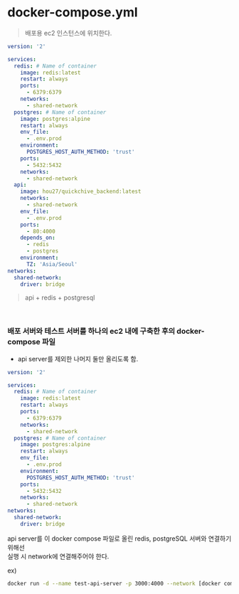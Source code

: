 # docker-compose.yml

> 배포용 ec2 인스턴스에 위치한다.

```yaml
version: '2'

services:
  redis: # Name of container
    image: redis:latest
    restart: always
    ports:
      - 6379:6379
    networks:
      - shared-network
  postgres: # Name of container
    image: postgres:alpine
    restart: always
    env_file:
      - .env.prod
    environment:
      POSTGRES_HOST_AUTH_METHOD: 'trust'
    ports:
      - 5432:5432
    networks:
      - shared-network
  api:
    image: hou27/quickchive_backend:latest
    networks:
      - shared-network
    env_file:
      - .env.prod
    ports:
      - 80:4000
    depends_on:
      - redis
      - postgres
    environment:
      TZ: 'Asia/Seoul'
networks:
  shared-network:
    driver: bridge
```

> api + redis + postgresql

<br>

### 배포 서버와 테스트 서버를 하나의 ec2 내에 구축한 후의 docker-compose 파일

- api server를 제외한 나머지 둘만 올리도록 함.

```yaml
version: '2'

services:
  redis: # Name of container
    image: redis:latest
    restart: always
    ports:
      - 6379:6379
    networks:
      - shared-network
  postgres: # Name of container
    image: postgres:alpine
    restart: always
    env_file:
      - .env.prod
    environment:
      POSTGRES_HOST_AUTH_METHOD: 'trust'
    ports:
      - 5432:5432
    networks:
      - shared-network
networks:
  shared-network:
    driver: bridge
```

api server를 이 docker compose 파일로 올린 redis, postgreSQL 서버와 연결하기 위해선  
실행 시 network에 연결해주어야 한다.

ex)

```sh
docker run -d --name test-api-server -p 3000:4000 --network [docker compose 파일로 생성된 네트워크] --env-file .env.prod hou27/quickchive_backend
```
